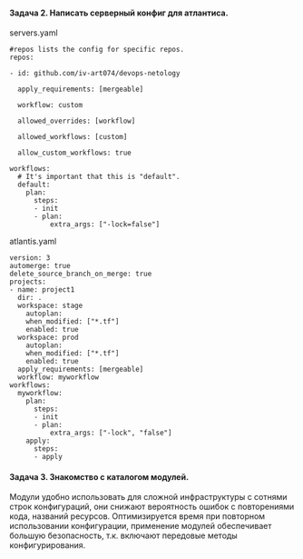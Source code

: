 #### Задача 2. Написать серверный конфиг для атлантиса.

servers.yaml
```
#repos lists the config for specific repos.
repos:
  
- id: github.com/iv-art074/devops-netology

  apply_requirements: [mergeable]
  
  workflow: custom
  
  allowed_overrides: [workflow]

  allowed_workflows: [custom]

  allow_custom_workflows: true
  
workflows:
  # It's important that this is "default".
  default:
    plan:
      steps:
      - init
      - plan:
          extra_args: ["-lock=false"]
```

atlantis.yaml
```
version: 3
automerge: true
delete_source_branch_on_merge: true
projects:
- name: project1
  dir: .
  workspace: stage
    autoplan:
    when_modified: ["*.tf"]
    enabled: true
  workspace: prod
    autoplan:
    when_modified: ["*.tf"]
    enabled: true
  apply_requirements: [mergeable]
  workflow: myworkflow
workflows:
  myworkflow:
    plan:
      steps:
      - init
      - plan:
          extra_args: ["-lock", "false"]
    apply:
      steps:
      - apply
```
#### Задача 3. Знакомство с каталогом модулей.

Модули удобно использовать для сложной инфраструктуры с сотнями строк конфигураций, они снижают вероятность ошибок с повторениями кода, названий ресурсов. Оптимизируется время при повторном использовании конфигурации, применение модулей обеспечивает большую безопасность, т.к. включают передовые методы конфигурирования. 


